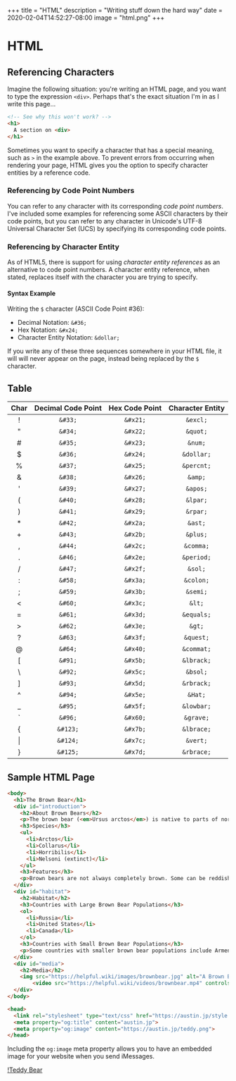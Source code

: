 +++
title = "HTML"
description = "Writing stuff down the hard way"
date = 2020-02-04T14:52:27-08:00
image = "html.png"
+++

# HTML

## Referencing Characters

Imagine the following situation: you're writing an HTML page, and you want to type the expression `<div>`. Perhaps that's the exact situation I'm in as I write this page...

```html
<!-- See why this won't work? -->
<h1>
  A section on <div>
</h1>
```

Sometimes you want to specify a character that has a special meaning, such as `>` in the example above. To prevent errors from occurring when rendering your page, HTML gives you the option to specify character entities by a reference code.

### Referencing by Code Point Numbers

You can refer to any character with its corresponding *code point numbers*. I've included some examples for referencing some ASCII characters by their code points, but you can refer to any character in Unicode's UTF-8 Universal Character Set (UCS) by specifying its corresponding code points.

### Referencing by Character Entity

As of HTML5, there is support for using *character entity references* as an alternative to code point numbers. A character entity reference, when stated, replaces itself with the character you are trying to specify.


#### Syntax Example

Writing the `$` character (ASCII Code Point \#36):

* Decimal Notation: `&#36;`
* Hex Notation: `&#x24;`
* Character Entity Notation: `&dollar;`

If you write any of these three sequences somewhere in your HTML file, it will will never appear on the page, instead being replaced by the `$` character.

## Table

|Char|Decimal Code Point|Hex Code Point|Character Entity|
|:---:|:---:|:---:|:---:|
| ! |`&#33;`|`&#x21;`|`&excl;`|
| " |`&#34;`|`&#x22;`|`&quot;`|
| # |`&#35;`|`&#x23;`|`&num;`|
| $ |`&#36;`|`&#x24;`|`&dollar;`|
| % |`&#37;`|`&#x25;`|`&percnt;`|
| & |`&#38;`|`&#x26;`|`&amp;`|
| ' |`&#39;`|`&#x27;`|`&apos;`|
| ( |`&#40;`|`&#x28;`|`&lpar;`|
| ) |`&#41;`|`&#x29;`|`&rpar;`|
| * |`&#42;`|`&#x2a;`|`&ast;`|
| + |`&#43;`|`&#x2b;`|`&plus;`|
| , |`&#44;`|`&#x2c;`|`&comma;`|
| . |`&#46;`|`&#x2e;`|`&period;`|
| / |`&#47;`|`&#x2f;`|`&sol;`|
| : |`&#58;`|`&#x3a;`|`&colon;`|
| ; |`&#59;`|`&#x3b;`|`&semi;`|
| < |`&#60;`|`&#x3c;`|`&lt;`|
| = |`&#61;`|`&#x3d;`|`&equals;`|
| > |`&#62;`|`&#x3e;`|`&gt;`|
| ? |`&#63;`|`&#x3f;`|`&quest;`|
| @ |`&#64;`|`&#x40;`|`&commat;`|
| [ |`&#91;`|`&#x5b;`|`&lbrack;`|
| &#x5c; |`&#92;`|`&#x5c;`|`&bsol;`|
| ] |`&#93;`|`&#x5d;`|`&rbrack;`|
| ^ |`&#94;`|`&#x5e;`|`&Hat;`|
| _ |`&#95;`|`&#x5f;`|`&lowbar;`|
| &#x60; |`&#96;`|`&#x60;`|`&grave;`|
| { |`&#123;`|`&#x7b;`|`&lbrace;`|
| &#124; |`&#124;`|`&#x7c;`|`&vert;`|
| } |`&#125;`|`&#x7d;`|`&rbrace;`|

## Sample HTML Page

```html
<body>
  <h1>The Brown Bear</h1>
  <div id="introduction">
    <h2>About Brown Bears</h2>
    <p>The brown bear (<em>Ursus arctos</em>) is native to parts of northern Eurasia and North America. Its conservation status is currently <strong>Least Concern</strong>.<br /><br /> There are many subspecies within the brown bear species, including the Atlas bear and the Himalayan brown bear.</p>
    <h3>Species</h3>
    <ul>
      <li>Arctos</li>
      <li>Collarus</li>
      <li>Horribilis</li>
      <li>Nelsoni (extinct)</li>
    </ul>
    <h3>Features</h3>
    <p>Brown bears are not always completely brown. Some can be reddish or yellowish. They have very large, curved claws and huge paws. Male brown bears are often 30% larger than female brown bears. They can range from 5 feet to 9 feet from head to toe.</p>
  </div>
  <div id="habitat">
    <h2>Habitat</h2>
    <h3>Countries with Large Brown Bear Populations</h3>
    <ol>
      <li>Russia</li>
      <li>United States</li>
      <li>Canada</li>
    </ol>
    <h3>Countries with Small Brown Bear Populations</h3>
    <p>Some countries with smaller brown bear populations include Armenia, Belarus, Bulgaria, China, Finland, France, Greece, India, Japan, Nepal, Poland, Romania, Slovenia, Turkmenistan, and Uzbekistan.</p>
  </div>
  <div id="media">
    <h2>Media</h2>
    <img src="https://helpful.wiki/images/brownbear.jpg" alt="A Brown Bear"/>
        <video src="https://helpful.wiki/videos/brownbear.mp4" controls>Video not supported</video>
  </div>
</body>
```

```html
<head>
  <link rel="stylesheet" type="text/css" href="https://austin.jp/style.css" title="style">
  <meta property="og:title" content="austin.jp">
  <meta property="og:image" content="https://austin.jp/teddy.png">
</head>
```

Including the `og:image` meta property allows you to have an embedded image for your website when you send iMessages.

[!Teddy Bear](https://imgur.com/a/nyf0yGc)
